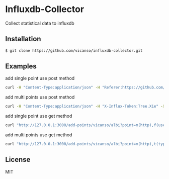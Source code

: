 # Influxdb-Collector

Collect statistical data to influxdb

## Installation

```bash
$ git clone https://github.com/vicanso/influxdb-collector.git
```

## Examples

add single point use post method

```bash
curl -H "Content-Type:application/json" -H "Referer:https://github.com/vicanso/influxdb-collector" -X POST -d '{"m": "http", "t":{"type": "0"},"f":{"status":200},"time":"1422568543702900257"}' http://127.0.0.1:3000/add-points/vicanso/albi
```

add multi points use post method

```bash
curl -H "Content-Type:application/json" -H "X-Influx-Token:Tree.Xie" -X POST -d '[{"m": "http", "t":{"type": "0"},"f":{"status":200}},{"m": "ajax", "t":{"type": "1"},"f":{"status":500}}]' http://127.0.0.1:3000/add-points/vicanso/timtam
```

add single point use get method
 
```bash
curl "http://127.0.0.1:3000/add-points/vicanso/albi?point=m(http),f(use|30,code|200),t(type|2,spdy|fast),time(1422568543702910257)"
```

add multi points use get method

```bash
curl "http://127.0.0.1:3000/add-points/vicanso/albi?point=m(http),t(type|0,spdy|fast),f(use|30,code|500),time(1422568543702905257)&point=m(ajax),t(type|1,spdy|slow),f(use|50,code|400),time(1422568543702909257)"
```

## License

MIT